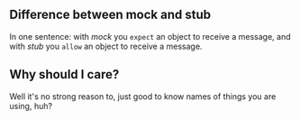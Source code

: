## Difference between mock and stub

In one sentence: with _mock_ you `expect` an object to receive a message, and with _stub_ you `allow` an object to receive a message.

## Why should I care?

Well it's no strong reason to, just good to know names of things you are using, huh?

